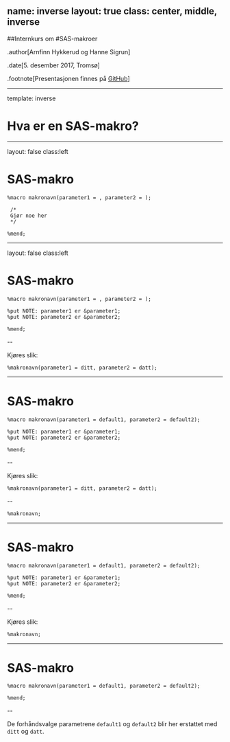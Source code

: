 
name: inverse
layout: true
class: center, middle, inverse
---
##Internkurs om
#SAS-makroer

.author[Arnfinn Hykkerud og Hanne Sigrun]

.date[5. desember 2017, Tromsø]

.footnote[Presentasjonen finnes på [GitHub](https://github.com/arnfinn/presentasjoner/)]


---

template: inverse
# Hva er en SAS-makro?

---
layout: false
class:left

# SAS-makro

```sas
%macro makronavn(parameter1 = , parameter2 = );

 /*
 Gjør noe her
 */ 

%mend;
```

---
layout: false
class:left

# SAS-makro

```sas
%macro makronavn(parameter1 = , parameter2 = );
 
%put NOTE: parameter1 er &parameter1;
%put NOTE: parameter2 er &parameter2;
 
%mend;
```

--

Kjøres slik:

```sas
%makronavn(parameter1 = ditt, parameter2 = datt);
```

---

# SAS-makro

```sas
%macro makronavn(parameter1 = default1, parameter2 = default2);
 
%put NOTE: parameter1 er &parameter1;
%put NOTE: parameter2 er &parameter2;
 
%mend;
```

--

Kjøres slik:

```sas
%makronavn(parameter1 = ditt, parameter2 = datt);
```
--
```sas
%makronavn;
```

---

# SAS-makro

```sas
%macro makronavn(parameter1 = default1, parameter2 = default2);
 
%put NOTE: parameter1 er &parameter1;
%put NOTE: parameter2 er &parameter2;
 
%mend;
```

--

Kjøres slik:

```sas
%makronavn;
```

---



# SAS-makro

```sas
%macro makronavn(parameter1 = default1, parameter2 = default2);
 
%mend;
```


--

De forhåndsvalge parametrene `default1` og `default2` blir her erstattet med `ditt` og `datt`.

